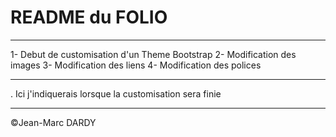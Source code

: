 # README du FOLIO

___
1- Debut de customisation d'un Theme Bootstrap
2- Modification des images
3- Modification des liens
4- Modification des polices
___

. Ici j'indiquerais lorsque la customisation sera finie
___
©Jean-Marc DARDY